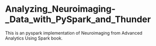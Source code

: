 # Analyzing_Neuroimaging-_Data_with_PySpark_and_Thunder

This is an pyspark implementation of Neuroimaging from Advanced Analytics Using Spark book.
